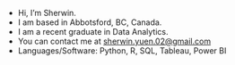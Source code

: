 - Hi, I’m Sherwin.
- I am based in Abbotsford, BC, Canada.
- I am a recent graduate in Data Analytics.
- You can contact me at sherwin.yuen.02@gmail.com
- Languages/Software: Python, R, SQL, Tableau, Power BI


<!---
scyuen22/scyuen22 is a ✨ special ✨ repository because its `README.md` (this file) appears on your GitHub profile.
You can click the Preview link to take a look at your changes.
--->
